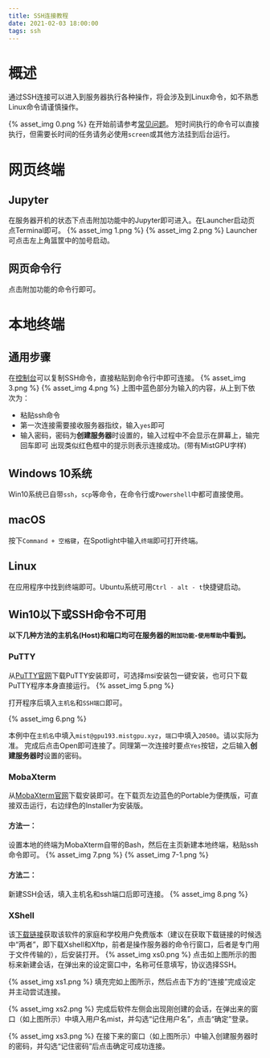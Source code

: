 ```yaml
---
title: SSH连接教程
date: 2021-02-03 18:00:00
tags: ssh
---
```

# 概述
通过SSH连接可以进入到服务器执行各种操作，将会涉及到Linux命令，如不熟悉Linux命令请谨慎操作。

{% asset_img 0.png %}
在开始前请参考[常见问题](https://www.mistgpu.com/faq/)。
短时间执行的命令可以直接执行，但需要长时间的任务请务必使用`screen`或其他方法挂到后台运行。
# 网页终端
## Jupyter
在服务器开机的状态下点击附加功能中的Jupyter即可进入。在Launcher启动页点Terminal即可。
{% asset_img 1.png %}
{% asset_img 2.png %}
Launcher可点击左上角篮筐中的加号启动。
## 网页命令行
点击附加功能的命令行即可。
# 本地终端
## 通用步骤
在[控制台](https://www.mistgpu.com/user/)可以复制SSH命令，直接粘贴到命令行中即可连接。
{% asset_img 3.png %}
{% asset_img 4.png %}
上图中蓝色部分为输入的内容，从上到下依次为：
- 粘贴ssh命令
- 第一次连接需要接收服务器指纹，输入`yes`即可
- 输入密码，密码为**创建服务器**时设置的，输入过程中不会显示在屏幕上，输完回车即可
出现类似红色框中的提示则表示连接成功。(带有MistGPU字样)
## Windows 10系统
Win10系统已自带`ssh`，`scp`等命令，在命令行或`Powershell`中都可直接使用。
## macOS
按下`Command + 空格键`，在Spotlight中输入`终端`即可打开终端。
## Linux
在应用程序中找到终端即可。Ubuntu系统可用`Ctrl - alt - t`快捷键启动。
## Win10以下或SSH命令不可用
**以下几种方法的主机名(Host)和端口均可在服务器的`附加功能-使用帮助`中看到。**
### PuTTY
从[PuTTY官网](https://www.chiark.greenend.org.uk/~sgtatham/putty/latest.html)下载PuTTY安装即可，可选择msi安装包一键安装，也可只下载PuTTY程序本身直接运行。
{% asset_img 5.png %}

打开程序后填入`主机名`和`SSH端口`即可。

{% asset_img 6.png %}

本例中在`主机名`中填入`mist@gpu193.mistgpu.xyz`，`端口`中填入`20500`。请以实际为准。
完成后点击Open即可连接了。同理第一次连接时要点`Yes`按钮，之后输入**创建服务器时**设置的密码。
### MobaXterm
从[MobaXterm官网](https://mobaxterm.mobatek.net/download-home-edition.html)下载安装即可。在下载页左边蓝色的Portable为便携版，可直接双击运行，右边绿色的Installer为安装版。
#### 方法一：
设置本地的终端为MobaXterm自带的Bash，然后在主页新建本地终端，粘贴ssh命令即可。
{% asset_img 7.png %}
{% asset_img 7-1.png %}
#### 方法二：
新建SSH会话，填入主机名和ssh端口后即可连接。
{% asset_img 8.png %}
### XShell
该[下载链接](https://www.netsarang.com/zh/free-for-home-school/)获取该软件的家庭和学校用户免费版本（建议在获取下载链接的时候选中“两者”，即下载Xshell和Xftp，前者是操作服务器的命令行窗口，后者是专门用于文件传输的），后安装打开。
{% asset_img xs0.png %}
点击如上图所示的图标来新建会话，在弹出来的设定窗口中，名称可任意填写，协议选择SSH。

{% asset_img xs1.png %}
填充完如上图所示，然后点击下方的“连接”完成设定并主动尝试连接。

{% asset_img xs2.png %}
完成后软件左侧会出现刚创建的会话，在弹出来的窗口（如上图所示）中填入用户名mist，并勾选“记住用户名”，点击“确定”登录。

{% asset_img xs3.png %}
在接下来的窗口（如上图所示）中输入创建服务器时的密码，并勾选“记住密码”后点击确定可成功连接。

